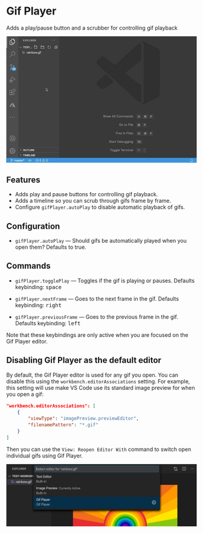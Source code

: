 # Gif Player

Adds a play/pause button and a scrubber for controlling gif playback

![Example of using Gif Player to view gifs](documentation/example.gif)

## Features

- Adds play and pause buttons for controlling gif playback.
- Adds a timeline so you can scrub through gifs frame by frame.
- Configure `gifPlayer.autoPlay` to disable automatic playback of gifs.

## Configuration

- `gifPlayer.autoPlay` — Should gifs be automatically played when you open them? Defaults to true.

## Commands

- `gifPlayer.togglePlay` — Toggles if the gif is playing or pauses. Defaults keybinding: <kbd>space</kbd>

- `gifPlayer.nextFrame` — Goes to the next frame in the gif. Defaults keybinding: <kbd>right</kbd>

- `gifPlayer.previousFrame` — Goes to the previous frame in the gif. Defaults keybinding: <kbd>left</kbd>

Note that these keybindings are only active when you are focused on the Gif Player editor.

## Disabling Gif Player as the default editor

By default, the Gif Player editor is used for any gif you open. You can disable this using the `workbench.editorAssociations` setting. For example, this setting will use make VS Code use its standard image preview for when you open a gif:

```json
"workbench.editorAssociations": [
    {
        "viewType": "imagePreview.previewEditor",
        "filenamePattern": "*.gif"
    }
]
```

Then you can use the `View: Reopen Editor With` command to switch open individual gifs using Gif Player.

![Using reopen with](documentation/reopen-with.png)